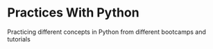# Practices With Python
Practicing different concepts in Python from different bootcamps and tutorials
